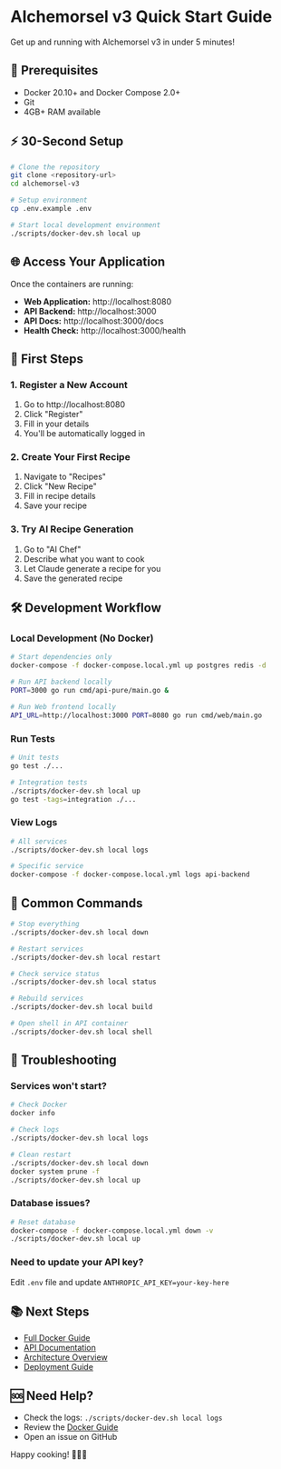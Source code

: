# Alchemorsel v3 Quick Start Guide

Get up and running with Alchemorsel v3 in under 5 minutes!

## 🚀 Prerequisites

- Docker 20.10+ and Docker Compose 2.0+
- Git
- 4GB+ RAM available

## ⚡ 30-Second Setup

```bash
# Clone the repository
git clone <repository-url>
cd alchemorsel-v3

# Setup environment
cp .env.example .env

# Start local development environment
./scripts/docker-dev.sh local up
```

## 🌐 Access Your Application

Once the containers are running:

- **Web Application:** http://localhost:8080
- **API Backend:** http://localhost:3000
- **API Docs:** http://localhost:3000/docs
- **Health Check:** http://localhost:3000/health

## 🔑 First Steps

### 1. Register a New Account
1. Go to http://localhost:8080
2. Click "Register" 
3. Fill in your details
4. You'll be automatically logged in

### 2. Create Your First Recipe
1. Navigate to "Recipes" 
2. Click "New Recipe"
3. Fill in recipe details
4. Save your recipe

### 3. Try AI Recipe Generation
1. Go to "AI Chef"
2. Describe what you want to cook
3. Let Claude generate a recipe for you
4. Save the generated recipe

## 🛠️ Development Workflow

### Local Development (No Docker)
```bash
# Start dependencies only
docker-compose -f docker-compose.local.yml up postgres redis -d

# Run API backend locally
PORT=3000 go run cmd/api-pure/main.go &

# Run Web frontend locally  
API_URL=http://localhost:3000 PORT=8080 go run cmd/web/main.go
```

### Run Tests
```bash
# Unit tests
go test ./...

# Integration tests
./scripts/docker-dev.sh local up
go test -tags=integration ./...
```

### View Logs
```bash
# All services
./scripts/docker-dev.sh local logs

# Specific service
docker-compose -f docker-compose.local.yml logs api-backend
```

## 🔧 Common Commands

```bash
# Stop everything
./scripts/docker-dev.sh local down

# Restart services
./scripts/docker-dev.sh local restart

# Check service status
./scripts/docker-dev.sh local status

# Rebuild services
./scripts/docker-dev.sh local build

# Open shell in API container
./scripts/docker-dev.sh local shell
```

## 🐛 Troubleshooting

### Services won't start?
```bash
# Check Docker
docker info

# Check logs
./scripts/docker-dev.sh local logs

# Clean restart
./scripts/docker-dev.sh local down
docker system prune -f
./scripts/docker-dev.sh local up
```

### Database issues?
```bash
# Reset database
docker-compose -f docker-compose.local.yml down -v
./scripts/docker-dev.sh local up
```

### Need to update your API key?
Edit `.env` file and update `ANTHROPIC_API_KEY=your-key-here`

## 📚 Next Steps

- [Full Docker Guide](./DOCKER.md)
- [API Documentation](./docs/api.md) 
- [Architecture Overview](./docs/architecture.md)
- [Deployment Guide](./docs/DEPLOYMENT.md)

## 🆘 Need Help?

- Check the logs: `./scripts/docker-dev.sh local logs`
- Review the [Docker Guide](./DOCKER.md)
- Open an issue on GitHub

Happy cooking! 👨‍🍳✨
